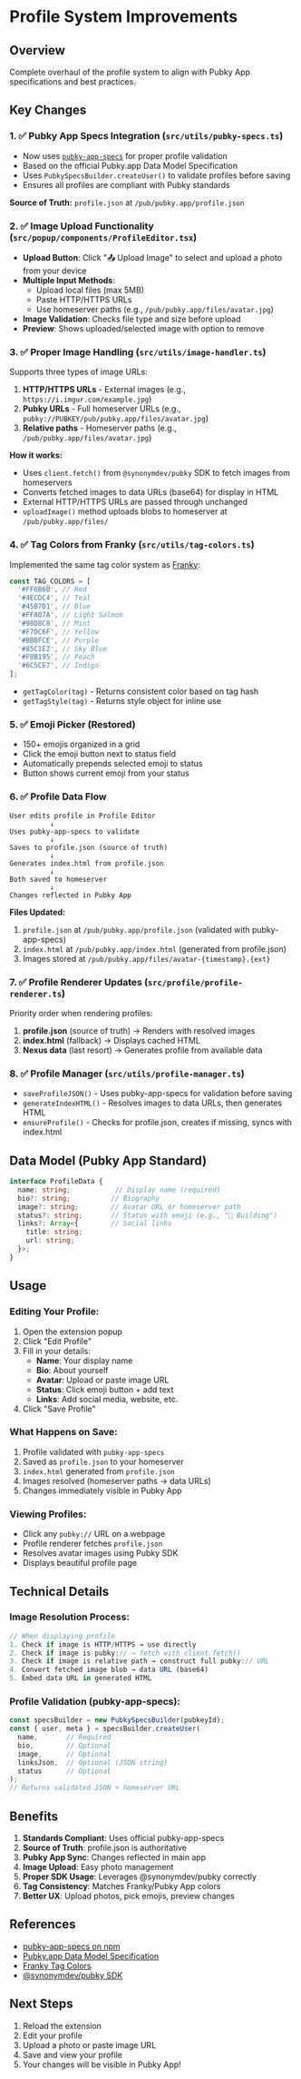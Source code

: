 # Profile System Improvements

## Overview
Complete overhaul of the profile system to align with Pubky App specifications and best practices.

## Key Changes

### 1. ✅ **Pubky App Specs Integration** (`src/utils/pubky-specs.ts`)
- Now uses [`pubky-app-specs`](https://www.npmjs.com/package/pubky-app-specs) for proper profile validation
- Based on the official Pubky.app Data Model Specification
- Uses `PubkySpecsBuilder.createUser()` to validate profiles before saving
- Ensures all profiles are compliant with Pubky standards

**Source of Truth:** `profile.json` at `/pub/pubky.app/profile.json`

### 2. ✅ **Image Upload Functionality** (`src/popup/components/ProfileEditor.tsx`)
- **Upload Button**: Click "📤 Upload Image" to select and upload a photo from your device
- **Multiple Input Methods**:
  - Upload local files (max 5MB)
  - Paste HTTP/HTTPS URLs
  - Use homeserver paths (e.g., `/pub/pubky.app/files/avatar.jpg`)
- **Image Validation**: Checks file type and size before upload
- **Preview**: Shows uploaded/selected image with option to remove

### 3. ✅ **Proper Image Handling** (`src/utils/image-handler.ts`)
Supports three types of image URLs:
1. **HTTP/HTTPS URLs** - External images (e.g., `https://i.imgur.com/example.jpg`)
2. **Pubky URLs** - Full homeserver URLs (e.g., `pubky://PUBKEY/pub/pubky.app/files/avatar.jpg`)
3. **Relative paths** - Homeserver paths (e.g., `/pub/pubky.app/files/avatar.jpg`)

**How it works:**
- Uses `client.fetch()` from `@synonymdev/pubky` SDK to fetch images from homeservers
- Converts fetched images to data URLs (base64) for display in HTML
- External HTTP/HTTPS URLs are passed through unchanged
- `uploadImage()` method uploads blobs to homeserver at `/pub/pubky.app/files/`

### 4. ✅ **Tag Colors from Franky** (`src/utils/tag-colors.ts`)
Implemented the same tag color system as [Franky](https://github.com/pubky/franky/blob/master/src/libs/utils/utils.ts):

```typescript
const TAG_COLORS = [
  '#FF6B6B', // Red
  '#4ECDC4', // Teal
  '#45B7D1', // Blue
  '#FFA07A', // Light Salmon
  '#98D8C8', // Mint
  '#F7DC6F', // Yellow
  '#BB8FCE', // Purple
  '#85C1E2', // Sky Blue
  '#F8B195', // Peach
  '#6C5CE7', // Indigo
];
```

- `getTagColor(tag)` - Returns consistent color based on tag hash
- `getTagStyle(tag)` - Returns style object for inline use

### 5. ✅ **Emoji Picker** (Restored)
- 150+ emojis organized in a grid
- Click the emoji button next to status field
- Automatically prepends selected emoji to status
- Button shows current emoji from your status

### 6. ✅ **Profile Data Flow**

```
User edits profile in Profile Editor
          ↓
Uses pubky-app-specs to validate
          ↓
Saves to profile.json (source of truth)
          ↓
Generates index.html from profile.json
          ↓
Both saved to homeserver
          ↓
Changes reflected in Pubky App
```

**Files Updated:**
1. `profile.json` at `/pub/pubky.app/profile.json` (validated with pubky-app-specs)
2. `index.html` at `/pub/pubky.app/index.html` (generated from profile.json)
3. Images stored at `/pub/pubky.app/files/avatar-{timestamp}.{ext}`

### 7. ✅ **Profile Renderer Updates** (`src/profile/profile-renderer.ts`)
Priority order when rendering profiles:
1. **profile.json** (source of truth) → Renders with resolved images
2. **index.html** (fallback) → Displays cached HTML
3. **Nexus data** (last resort) → Generates profile from available data

### 8. ✅ **Profile Manager** (`src/utils/profile-manager.ts`)
- `saveProfileJSON()` - Uses pubky-app-specs for validation before saving
- `generateIndexHTML()` - Resolves images to data URLs, then generates HTML
- `ensureProfile()` - Checks for profile.json, creates if missing, syncs with index.html

## Data Model (Pubky App Standard)

```typescript
interface ProfileData {
  name: string;           // Display name (required)
  bio?: string;          // Biography
  image?: string;        // Avatar URL or homeserver path
  status?: string;       // Status with emoji (e.g., "🚀 Building")
  links?: Array<{        // Social links
    title: string;
    url: string;
  }>;
}
```

## Usage

### Editing Your Profile:
1. Open the extension popup
2. Click "Edit Profile"
3. Fill in your details:
   - **Name**: Your display name
   - **Bio**: About yourself
   - **Avatar**: Upload or paste image URL
   - **Status**: Click emoji button + add text
   - **Links**: Add social media, website, etc.
4. Click "Save Profile"

### What Happens on Save:
1. Profile validated with `pubky-app-specs`
2. Saved as `profile.json` to your homeserver
3. `index.html` generated from `profile.json`
4. Images resolved (homeserver paths → data URLs)
5. Changes immediately visible in Pubky App

### Viewing Profiles:
- Click any `pubky://` URL on a webpage
- Profile renderer fetches `profile.json`
- Resolves avatar images using Pubky SDK
- Displays beautiful profile page

## Technical Details

### Image Resolution Process:
```javascript
// When displaying profile
1. Check if image is HTTP/HTTPS → use directly
2. Check if image is pubky:// → fetch with client.fetch()
3. Check if image is relative path → construct full pubky:// URL
4. Convert fetched image blob → data URL (base64)
5. Embed data URL in generated HTML
```

### Profile Validation (pubky-app-specs):
```javascript
const specsBuilder = new PubkySpecsBuilder(pubkeyId);
const { user, meta } = specsBuilder.createUser(
  name,       // Required
  bio,        // Optional
  image,      // Optional
  linksJson,  // Optional (JSON string)
  status      // Optional
);
// Returns validated JSON + homeserver URL
```

## Benefits

1. **Standards Compliant**: Uses official pubky-app-specs
2. **Source of Truth**: profile.json is authoritative
3. **Pubky App Sync**: Changes reflected in main app
4. **Image Upload**: Easy photo management
5. **Proper SDK Usage**: Leverages @synonymdev/pubky correctly
6. **Tag Consistency**: Matches Franky/Pubky App colors
7. **Better UX**: Upload photos, pick emojis, preview changes

## References

- [pubky-app-specs on npm](https://www.npmjs.com/package/pubky-app-specs)
- [Pubky.app Data Model Specification](https://docs.rs/pubky-app-specs)
- [Franky Tag Colors](https://github.com/pubky/franky/blob/master/src/libs/utils/utils.ts#L99)
- [@synonymdev/pubky SDK](https://www.npmjs.com/package/@synonymdev/pubky)

## Next Steps

1. Reload the extension
2. Edit your profile
3. Upload a photo or paste image URL
4. Save and view your profile
5. Your changes will be visible in Pubky App!

